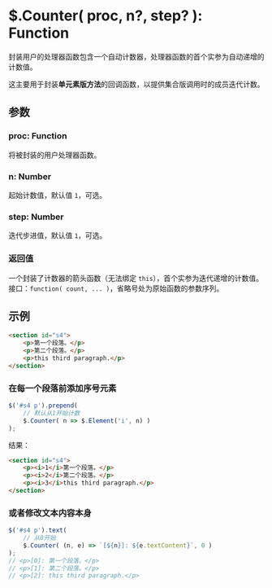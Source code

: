 # $.Counter( proc, n?, step? ): Function

封装用户的处理器函数包含一个自动计数器，处理器函数的首个实参为自动递增的计数值。

这主要用于封装**单元素版方法**的回调函数，以提供集合版调用时的成员迭代计数。


## 参数

### proc: Function

将被封装的用户处理器函数。


### n: Number

起始计数值，默认值 `1`，可选。


### step: Number

迭代步进值，默认值 `1`，可选。


### 返回值

一个封装了计数器的箭头函数（无法绑定 `this`），首个实参为迭代递增的计数值。接口：`function( count, ... )`，省略号处为原始函数的参数序列。


## 示例

```html
<section id="s4">
    <p>第一个段落。</p>
    <p>第二个段落。</p>
    <p>this third paragraph.</p>
</section>
```


### 在每一个段落前添加序号元素

```js
$('#s4 p').prepend(
    // 默认从1开始计数
    $.Counter( n => $.Element('i', n) )
);
```

结果：

```html
<section id="s4">
    <p><i>1</i>第一个段落。</p>
    <p><i>2</i>第二个段落。</p>
    <p><i>3</i>this third paragraph.</p>
</section>
```


### 或者修改文本内容本身

```js
$('#s4 p').text(
    // 从0开始
    $.Counter( (n, e) => `[${n}]: ${e.textContent}`, 0 )
);
// <p>[0]: 第一个段落。</p>
// <p>[1]: 第二个段落。</p>
// <p>[2]: this third paragraph.</p>
```
